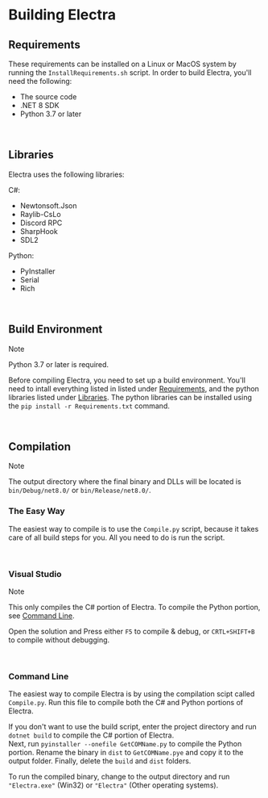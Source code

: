 # Building Electra
## Requirements
These requirements can be installed on a Linux or MacOS system by running the `InstallRequirements.sh` script.
In order to build Electra, you'll need the following:

* The source code
* .NET 8 SDK
* Python 3.7 or later

<br/>

## Libraries
Electra uses the following libraries:

C#:
* Newtonsoft.Json
* Raylib-CsLo
* Discord RPC
* SharpHook
* SDL2

Python:
* PyInstaller
* Serial
* Rich

<br/>

## Build Environment
> [!NOTE]
> Python 3.7 or later is required.

Before compiling Electra, you need to set up a build environment. You'll need to intall everything listed in listed under [Requirements](#requirements), and the python libraries listed under [Libraries](#libraries). The python libraries can be installed using the `pip install -r Requirements.txt` command.

<br/>

## Compilation
> [!NOTE]
> The output directory where the final binary and DLLs will be located is `bin/Debug/net8.0/` or `bin/Release/net8.0/`.

### The Easy Way
The easiest way to compile is to use the `Compile.py` script, because it takes care of all build steps for you. All you need to do is run the script.

<br/>

### Visual Studio
> [!NOTE]
> This only compiles the C# portion of Electra. To compile the Python portion, see [Command Line](#command-line).

Open the solution and Press either `F5` to compile & debug, or `CRTL+SHIFT+B` to compile without debugging.

<br/>

### Command Line
The easiest way to compile Electra is by using the compilation scipt called `Compile.py`. Run this file to compile both the C# and Python portions of Electra.

If you don't want to use the build script, enter the project directory and run `dotnet build` to compile the C# portion of Electra.<br/>
Next, run `pyinstaller --onefile GetCOMName.py` to compile the Python portion. Rename the binary in `dist` to `GetCOMName.pye` and copy it to the output folder. Finally, delete the `build` and `dist` folders.

To run the compiled binary, change to the output directory and run `"Electra.exe"` (Win32) or `"Electra"` (Other operating systems).